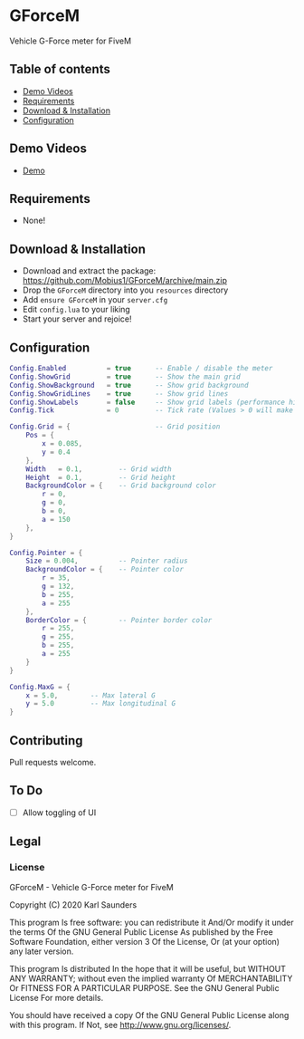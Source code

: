 # GForceM
Vehicle G-Force meter for FiveM

## Table of contents
* [Demo Videos](#demo-videos)
* [Requirements](#requirements)
* [Download & Installation](#download--installation)
* [Configuration](#configuration)

## Demo Videos
* [Demo](https://streamable.com/empza2)

## Requirements

* None!

## Download & Installation

* Download and extract the package: https://github.com/Mobius1/GForceM/archive/main.zip
* Drop the `GForceM` directory into you `resources` directory
* Add `ensure GForceM` in your `server.cfg`
* Edit `config.lua` to your liking
* Start your server and rejoice!

## Configuration

```lua
Config.Enabled          = true      -- Enable / disable the meter
Config.ShowGrid         = true      -- Show the main grid
Config.ShowBackground   = true      -- Show grid background
Config.ShowGridLines    = true      -- Show grid lines
Config.ShowLabels       = false     -- Show grid labels (performance hit!)
Config.Tick             = 0         -- Tick rate (Values > 0 will make it jerky)

Config.Grid = {                     -- Grid position
    Pos = {
        x = 0.085,
        y = 0.4
    },
    Width   = 0.1,         -- Grid width
    Height  = 0.1,         -- Grid height
    BackgroundColor = {    -- Grid background color
        r = 0,
        g = 0,
        b = 0, 
        a = 150
    },
}

Config.Pointer = {
    Size = 0.004,          -- Pointer radius
    BackgroundColor = {    -- Pointer color
        r = 35,
        g = 132,
        b = 255,
        a = 255
    },
    BorderColor = {        -- Pointer border color
        r = 255,
        g = 255,
        b = 255,
        a = 255
    }
}

Config.MaxG = {
    x = 5.0,        -- Max lateral G
    y = 5.0         -- Max longitudinal G
}
```


## Contributing
Pull requests welcome.

## To Do
- [ ] Allow toggling of UI

## Legal

### License

GForceM - Vehicle G-Force meter for FiveM

Copyright (C) 2020 Karl Saunders

This program Is free software: you can redistribute it And/Or modify it under the terms Of the GNU General Public License As published by the Free Software Foundation, either version 3 Of the License, Or (at your option) any later version.

This program Is distributed In the hope that it will be useful, but WITHOUT ANY WARRANTY; without even the implied warranty Of MERCHANTABILITY Or FITNESS FOR A PARTICULAR PURPOSE. See the GNU General Public License For more details.

You should have received a copy Of the GNU General Public License along with this program. If Not, see http://www.gnu.org/licenses/.